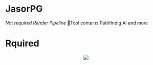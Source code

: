 # JasorPG
*Not required Render Pipeline*
🔧Tool contains Pathfindig AI and more
# Rquired 
<p align="center"><img src="https://img.shields.io/badge/unity-2020.3.48f1-brightgreen?style=flat-square&logo=unity&logoColor=white" /> <br>


